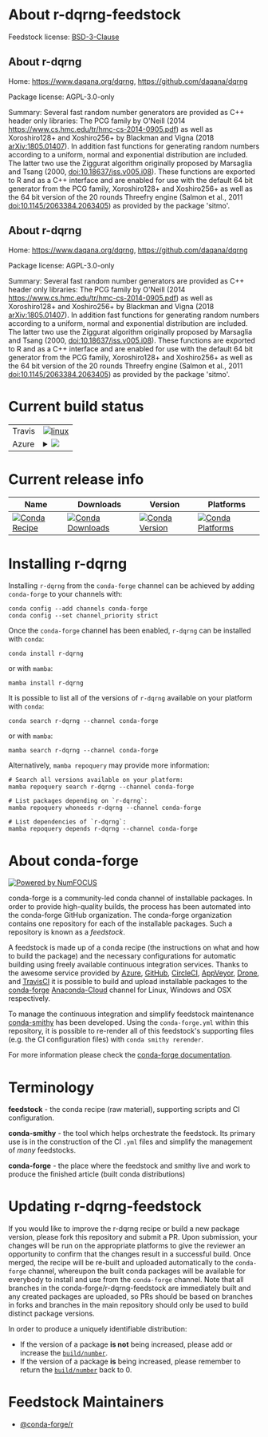 About r-dqrng-feedstock
=======================

Feedstock license: [BSD-3-Clause](https://github.com/conda-forge/r-dqrng-feedstock/blob/main/LICENSE.txt)


About r-dqrng
-------------

Home: https://www.daqana.org/dqrng, https://github.com/daqana/dqrng

Package license: AGPL-3.0-only

Summary: Several fast random number generators are provided as C++ header only libraries: The PCG family by O'Neill (2014 <https://www.cs.hmc.edu/tr/hmc-cs-2014-0905.pdf>) as well as Xoroshiro128+ and Xoshiro256+ by Blackman and Vigna (2018 <arXiv:1805.01407>). In addition fast functions for generating random numbers according to a uniform, normal and exponential distribution are included. The latter two use the Ziggurat algorithm originally proposed by Marsaglia and Tsang (2000, <doi:10.18637/jss.v005.i08>). These functions are exported to R and as a C++ interface and are enabled for use with the default 64 bit generator from the PCG family, Xoroshiro128+ and Xoshiro256+ as well as the 64 bit version of the 20 rounds Threefry engine (Salmon et al., 2011 <doi:10.1145/2063384.2063405>) as provided by the package 'sitmo'.

About r-dqrng
-------------

Home: https://www.daqana.org/dqrng, https://github.com/daqana/dqrng

Package license: AGPL-3.0-only

Summary: Several fast random number generators are provided as C++ header only libraries: The PCG family by O'Neill (2014 <https://www.cs.hmc.edu/tr/hmc-cs-2014-0905.pdf>) as well as Xoroshiro128+ and Xoshiro256+ by Blackman and Vigna (2018 <arXiv:1805.01407>). In addition fast functions for generating random numbers according to a uniform, normal and exponential distribution are included. The latter two use the Ziggurat algorithm originally proposed by Marsaglia and Tsang (2000, <doi:10.18637/jss.v005.i08>). These functions are exported to R and as a C++ interface and are enabled for use with the default 64 bit generator from the PCG family, Xoroshiro128+ and Xoshiro256+ as well as the 64 bit version of the 20 rounds Threefry engine (Salmon et al., 2011 <doi:10.1145/2063384.2063405>) as provided by the package 'sitmo'.

Current build status
====================


<table><tr>
    <td>Travis</td>
    <td>
      <a href="https://app.travis-ci.com/conda-forge/r-dqrng-feedstock">
        <img alt="linux" src="https://img.shields.io/travis/com/conda-forge/r-dqrng-feedstock/main.svg?label=Linux">
      </a>
    </td>
  </tr>
    
  <tr>
    <td>Azure</td>
    <td>
      <details>
        <summary>
          <a href="https://dev.azure.com/conda-forge/feedstock-builds/_build/latest?definitionId=6883&branchName=main">
            <img src="https://dev.azure.com/conda-forge/feedstock-builds/_apis/build/status/r-dqrng-feedstock?branchName=main">
          </a>
        </summary>
        <table>
          <thead><tr><th>Variant</th><th>Status</th></tr></thead>
          <tbody><tr>
              <td>linux_64_r_base4.2</td>
              <td>
                <a href="https://dev.azure.com/conda-forge/feedstock-builds/_build/latest?definitionId=6883&branchName=main">
                  <img src="https://dev.azure.com/conda-forge/feedstock-builds/_apis/build/status/r-dqrng-feedstock?branchName=main&jobName=linux&configuration=linux%20linux_64_r_base4.2" alt="variant">
                </a>
              </td>
            </tr><tr>
              <td>linux_64_r_base4.3</td>
              <td>
                <a href="https://dev.azure.com/conda-forge/feedstock-builds/_build/latest?definitionId=6883&branchName=main">
                  <img src="https://dev.azure.com/conda-forge/feedstock-builds/_apis/build/status/r-dqrng-feedstock?branchName=main&jobName=linux&configuration=linux%20linux_64_r_base4.3" alt="variant">
                </a>
              </td>
            </tr><tr>
              <td>linux_aarch64_r_base4.2</td>
              <td>
                <a href="https://dev.azure.com/conda-forge/feedstock-builds/_build/latest?definitionId=6883&branchName=main">
                  <img src="https://dev.azure.com/conda-forge/feedstock-builds/_apis/build/status/r-dqrng-feedstock?branchName=main&jobName=linux&configuration=linux%20linux_aarch64_r_base4.2" alt="variant">
                </a>
              </td>
            </tr><tr>
              <td>linux_aarch64_r_base4.3</td>
              <td>
                <a href="https://dev.azure.com/conda-forge/feedstock-builds/_build/latest?definitionId=6883&branchName=main">
                  <img src="https://dev.azure.com/conda-forge/feedstock-builds/_apis/build/status/r-dqrng-feedstock?branchName=main&jobName=linux&configuration=linux%20linux_aarch64_r_base4.3" alt="variant">
                </a>
              </td>
            </tr><tr>
              <td>linux_ppc64le_r_base4.2</td>
              <td>
                <a href="https://dev.azure.com/conda-forge/feedstock-builds/_build/latest?definitionId=6883&branchName=main">
                  <img src="https://dev.azure.com/conda-forge/feedstock-builds/_apis/build/status/r-dqrng-feedstock?branchName=main&jobName=linux&configuration=linux%20linux_ppc64le_r_base4.2" alt="variant">
                </a>
              </td>
            </tr><tr>
              <td>linux_ppc64le_r_base4.3</td>
              <td>
                <a href="https://dev.azure.com/conda-forge/feedstock-builds/_build/latest?definitionId=6883&branchName=main">
                  <img src="https://dev.azure.com/conda-forge/feedstock-builds/_apis/build/status/r-dqrng-feedstock?branchName=main&jobName=linux&configuration=linux%20linux_ppc64le_r_base4.3" alt="variant">
                </a>
              </td>
            </tr><tr>
              <td>osx_64_r_base4.2</td>
              <td>
                <a href="https://dev.azure.com/conda-forge/feedstock-builds/_build/latest?definitionId=6883&branchName=main">
                  <img src="https://dev.azure.com/conda-forge/feedstock-builds/_apis/build/status/r-dqrng-feedstock?branchName=main&jobName=osx&configuration=osx%20osx_64_r_base4.2" alt="variant">
                </a>
              </td>
            </tr><tr>
              <td>osx_64_r_base4.3</td>
              <td>
                <a href="https://dev.azure.com/conda-forge/feedstock-builds/_build/latest?definitionId=6883&branchName=main">
                  <img src="https://dev.azure.com/conda-forge/feedstock-builds/_apis/build/status/r-dqrng-feedstock?branchName=main&jobName=osx&configuration=osx%20osx_64_r_base4.3" alt="variant">
                </a>
              </td>
            </tr><tr>
              <td>osx_arm64_r_base4.2</td>
              <td>
                <a href="https://dev.azure.com/conda-forge/feedstock-builds/_build/latest?definitionId=6883&branchName=main">
                  <img src="https://dev.azure.com/conda-forge/feedstock-builds/_apis/build/status/r-dqrng-feedstock?branchName=main&jobName=osx&configuration=osx%20osx_arm64_r_base4.2" alt="variant">
                </a>
              </td>
            </tr><tr>
              <td>osx_arm64_r_base4.3</td>
              <td>
                <a href="https://dev.azure.com/conda-forge/feedstock-builds/_build/latest?definitionId=6883&branchName=main">
                  <img src="https://dev.azure.com/conda-forge/feedstock-builds/_apis/build/status/r-dqrng-feedstock?branchName=main&jobName=osx&configuration=osx%20osx_arm64_r_base4.3" alt="variant">
                </a>
              </td>
            </tr><tr>
              <td>win_64</td>
              <td>
                <a href="https://dev.azure.com/conda-forge/feedstock-builds/_build/latest?definitionId=6883&branchName=main">
                  <img src="https://dev.azure.com/conda-forge/feedstock-builds/_apis/build/status/r-dqrng-feedstock?branchName=main&jobName=win&configuration=win%20win_64_" alt="variant">
                </a>
              </td>
            </tr>
          </tbody>
        </table>
      </details>
    </td>
  </tr>
</table>

Current release info
====================

| Name | Downloads | Version | Platforms |
| --- | --- | --- | --- |
| [![Conda Recipe](https://img.shields.io/badge/recipe-r--dqrng-green.svg)](https://anaconda.org/conda-forge/r-dqrng) | [![Conda Downloads](https://img.shields.io/conda/dn/conda-forge/r-dqrng.svg)](https://anaconda.org/conda-forge/r-dqrng) | [![Conda Version](https://img.shields.io/conda/vn/conda-forge/r-dqrng.svg)](https://anaconda.org/conda-forge/r-dqrng) | [![Conda Platforms](https://img.shields.io/conda/pn/conda-forge/r-dqrng.svg)](https://anaconda.org/conda-forge/r-dqrng) |

Installing r-dqrng
==================

Installing `r-dqrng` from the `conda-forge` channel can be achieved by adding `conda-forge` to your channels with:

```
conda config --add channels conda-forge
conda config --set channel_priority strict
```

Once the `conda-forge` channel has been enabled, `r-dqrng` can be installed with `conda`:

```
conda install r-dqrng
```

or with `mamba`:

```
mamba install r-dqrng
```

It is possible to list all of the versions of `r-dqrng` available on your platform with `conda`:

```
conda search r-dqrng --channel conda-forge
```

or with `mamba`:

```
mamba search r-dqrng --channel conda-forge
```

Alternatively, `mamba repoquery` may provide more information:

```
# Search all versions available on your platform:
mamba repoquery search r-dqrng --channel conda-forge

# List packages depending on `r-dqrng`:
mamba repoquery whoneeds r-dqrng --channel conda-forge

# List dependencies of `r-dqrng`:
mamba repoquery depends r-dqrng --channel conda-forge
```


About conda-forge
=================

[![Powered by
NumFOCUS](https://img.shields.io/badge/powered%20by-NumFOCUS-orange.svg?style=flat&colorA=E1523D&colorB=007D8A)](https://numfocus.org)

conda-forge is a community-led conda channel of installable packages.
In order to provide high-quality builds, the process has been automated into the
conda-forge GitHub organization. The conda-forge organization contains one repository
for each of the installable packages. Such a repository is known as a *feedstock*.

A feedstock is made up of a conda recipe (the instructions on what and how to build
the package) and the necessary configurations for automatic building using freely
available continuous integration services. Thanks to the awesome service provided by
[Azure](https://azure.microsoft.com/en-us/services/devops/), [GitHub](https://github.com/),
[CircleCI](https://circleci.com/), [AppVeyor](https://www.appveyor.com/),
[Drone](https://cloud.drone.io/welcome), and [TravisCI](https://travis-ci.com/)
it is possible to build and upload installable packages to the
[conda-forge](https://anaconda.org/conda-forge) [Anaconda-Cloud](https://anaconda.org/)
channel for Linux, Windows and OSX respectively.

To manage the continuous integration and simplify feedstock maintenance
[conda-smithy](https://github.com/conda-forge/conda-smithy) has been developed.
Using the ``conda-forge.yml`` within this repository, it is possible to re-render all of
this feedstock's supporting files (e.g. the CI configuration files) with ``conda smithy rerender``.

For more information please check the [conda-forge documentation](https://conda-forge.org/docs/).

Terminology
===========

**feedstock** - the conda recipe (raw material), supporting scripts and CI configuration.

**conda-smithy** - the tool which helps orchestrate the feedstock.
                   Its primary use is in the construction of the CI ``.yml`` files
                   and simplify the management of *many* feedstocks.

**conda-forge** - the place where the feedstock and smithy live and work to
                  produce the finished article (built conda distributions)


Updating r-dqrng-feedstock
==========================

If you would like to improve the r-dqrng recipe or build a new
package version, please fork this repository and submit a PR. Upon submission,
your changes will be run on the appropriate platforms to give the reviewer an
opportunity to confirm that the changes result in a successful build. Once
merged, the recipe will be re-built and uploaded automatically to the
`conda-forge` channel, whereupon the built conda packages will be available for
everybody to install and use from the `conda-forge` channel.
Note that all branches in the conda-forge/r-dqrng-feedstock are
immediately built and any created packages are uploaded, so PRs should be based
on branches in forks and branches in the main repository should only be used to
build distinct package versions.

In order to produce a uniquely identifiable distribution:
 * If the version of a package **is not** being increased, please add or increase
   the [``build/number``](https://docs.conda.io/projects/conda-build/en/latest/resources/define-metadata.html#build-number-and-string).
 * If the version of a package **is** being increased, please remember to return
   the [``build/number``](https://docs.conda.io/projects/conda-build/en/latest/resources/define-metadata.html#build-number-and-string)
   back to 0.

Feedstock Maintainers
=====================

* [@conda-forge/r](https://github.com/conda-forge/r/)


